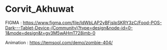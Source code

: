 # Corvit_Akhuwat
 

FIGMA :
https://www.figma.com/file/IdWbLAP2yBFjslpSKRY3zC/Food-POS-Dark---Tablet-Device-(Community)?type=design&node-id=0-1&mode=design&t=gv3M5wAHmT728imb-0

Animation : https://temsool.com/demo/zombie-404/
